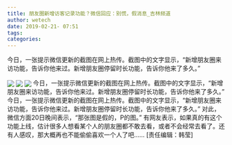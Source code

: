 ```yaml
---
title: 朋友圈新增访客记录功能？微信回应：别慌，假消息_吉林频道
author: wetech
date: 2019-02-21- 07:51
tags: 
categories: 
---
```

今日，一张提示微信更新的截图在网上热传。截图中的文字显示，“新增朋友圈来访功能，告诉你他来过。新增朋友圈停留时长功能，告诉你他来了多久。”
<!-- more -->
                
<img align="center" border="0" src="http://p3.ifengimg.com/fck/2019_08/809d442345148cb_w456_h500.jpg" />
                
<img align="center" border="0" src="http://p3.ifengimg.com/fck/2019_08/008440897dbf01e_w316_h500.jpg" />
            
<img align="center" border="0" src="http://p2.ifengimg.com/a/2016/0810/204c433878d5cf9size1_w16_h16.png" />
今日，一张提示微信更新的截图在网上热传。截图中的文字显示，“新增朋友圈来访功能，告诉你他来过。新增朋友圈停留时长功能，告诉你他来了多久。”
今日，一张提示微信更新的截图在网上热传。截图中的文字显示，“新增朋友圈来访功能，告诉你他来过。新增朋友圈停留时长功能，告诉你他来了多久。”
对此，微信方面20日晚间表示，“那张图是假的，P的图。”
有网友表示，如果真的有这个功能上线，估计很多人想看某个人的朋友圈都不敢去看，或者不会经常去看了。还有人感叹，那大概再也不能偷偷喜欢一个人了吧……
[责任编辑：韩莹]
            
